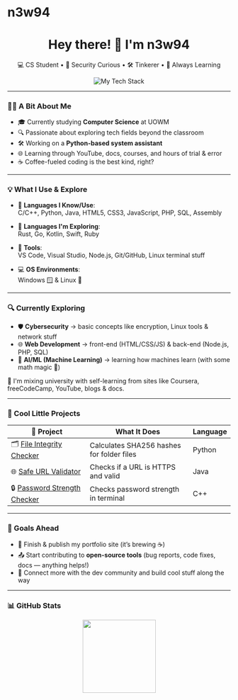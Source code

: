 # n3w94

<h1 align="center">Hey there! 👋 I'm n3w94</h1>
<p align="center">
  💻 CS Student • 🔐 Security Curious • 🛠 Tinkerer • 🚀 Always Learning
</p>

<p align="center">
  <img src="https://skillicons.dev/icons?i=python,java,cpp,html,css,js,php,sql,assembly,nodejs,rust,go,kotlin,swift,ruby,vscode,linux,git&perline=9" alt="My Tech Stack" />
</p>

---

### 👨‍💻 A Bit About Me

- 🎓 Currently studying **Computer Science** at UOWM
- 🔍 Passionate about exploring tech fields beyond the classroom
- 🛠 Working on a **Python-based system assistant**
- 🌐 Learning through YouTube, docs, courses, and hours of trial & error
- ☕ Coffee-fueled coding is the best kind, right?

---

### 💡 What I Use & Explore

- 🧠 **Languages I Know/Use**:  
  C/C++, Python, Java, HTML5, CSS3, JavaScript, PHP, SQL, Assembly

- 🚀 **Languages I'm Exploring**:  
  Rust, Go, Kotlin, Swift, Ruby

- 🧰 **Tools**:  
  VS Code, Visual Studio, Node.js, Git/GitHub, Linux terminal stuff

- 💻 **OS Environments**:  
  Windows 🪟 & Linux 🐧

---

### 🔍 Currently Exploring

- 🛡️ **Cybersecurity** → basic concepts like encryption, Linux tools & network stuff  
- 🌐 **Web Development** → front-end (HTML/CSS/JS) & back-end (Node.js, PHP, SQL)  
- 🤖 **AI/ML (Machine Learning)** → learning how machines learn (with some math magic 🧮)

🧠 I'm mixing university with self-learning from sites like Coursera, freeCodeCamp, YouTube, blogs & docs.

---

### 🚀 Cool Little Projects

| 🔧 Project | What It Does | Language |
|-----------|--------------|----------|
| 🗂️ [File Integrity Checker](https://github.com/new94/file-integrity-checker-python) | Calculates SHA256 hashes for folder files | Python |
| 🌐 [Safe URL Validator](https://github.com/new94/Java-Safe-URL-Validator) | Checks if a URL is HTTPS and valid | Java |
| 🔒 [Password Strength Checker](https://github.com/new94/Password-Strength-Checker-C-) | Checks password strength in terminal | C++ |

---

### 🎯 Goals Ahead

- 🧪 Finish & publish my portfolio site (it’s brewing ☕)
- 📤 Start contributing to **open-source tools** (bug reports, code fixes, docs — anything helps!)
- 🤝 Connect more with the dev community and build cool stuff along the way

---

### 📊 GitHub Stats

<p align="center">
  <img src="https://github-readme-stats.vercel.app/api?username=new94&show_icons=true&theme=tokyonight" height="165" />
</p>
